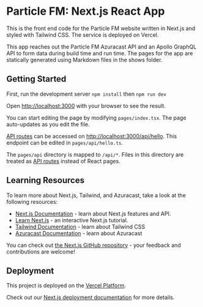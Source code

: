 # Particle FM: Next.js React App

This is the front end code for the Particle FM website written in Next.js and styled with Tailwind CSS. The service is deployed on Vercel.

This app reaches out the Particle FM Azuracast API and an Apollo GraphQL API to form data during build time and run time. The pages for the app are statically generated using Markdown files in the shows folder.

## Getting Started

First, run the development server `npm install` then `npm run dev`

Open [http://localhost:3000](http://localhost:3000) with your browser to see the result.

You can start editing the page by modifying `pages/index.tsx`. The page auto-updates as you edit the file.

[API routes](https://nextjs.org/docs/api-routes/introduction) can be accessed on [http://localhost:3000/api/hello](http://localhost:3000/api/hello). This endpoint can be edited in `pages/api/hello.ts`.

The `pages/api` directory is mapped to `/api/*`. Files in this directory are treated as [API routes](https://nextjs.org/docs/api-routes/introduction) instead of React pages.

## Learning Resources

To learn more about Next.js, Tailwind, and Azuracast, take a look at the following resources:

- [Next.js Documentation](https://nextjs.org/docs) - learn about Next.js features and API.
- [Learn Next.js](https://nextjs.org/learn) - an interactive Next.js tutorial.
- [Tailwind Documentation](https://tailwindcss.com/docs/installation) - learn about Tailwind CSS
- [Azuracast Documentation](https://docs.azuracast.com/en/home) - learn about Azuracast

You can check out [the Next.js GitHub repository](https://github.com/vercel/next.js/) - your feedback and contributions are welcome!

## Deployment

This project is deployed on the [Vercel Platform](https://vercel.com/new?utm_medium=default-template&filter=next.js&utm_source=create-next-app&utm_campaign=create-next-app-readme).

Check out our [Next.js deployment documentation](https://nextjs.org/docs/deployment) for more details.
